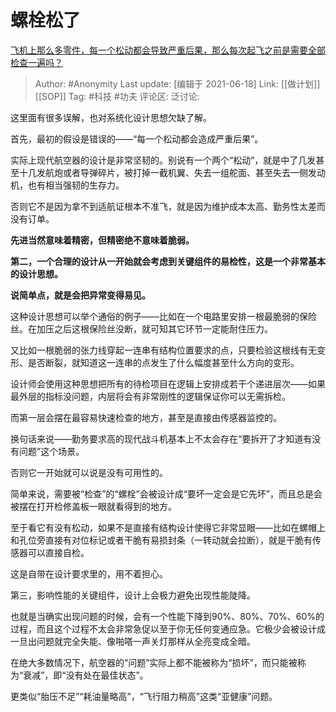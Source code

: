 # 螺栓松了
[飞机上那么多零件，每一个松动都会导致严重后果，那么每次起飞之前是需要全部检查一遍吗？](https://www.zhihu.com/question/463612668/answer/1938249553)

> Author: #Anonymity
> Last update: [编辑于 2021-06-18]
> Link: [[做计划]] [[SOP]]
> Tag: #科技 #功夫
> 评论区:
> 泛讨论:

这里面有很多误解，也对系统化设计思想欠缺了解。

首先，最初的假设是错误的——“每一个松动都会造成严重后果”。

实际上现代航空器的设计是非常坚韧的。别说有一个两个“松动”，就是中了几发甚至十几发航炮或者导弹碎片，被打掉一截机翼、失去一组舵面、甚至失去一侧发动机，也有相当强韧的生存力。

否则它不是因为拿不到适航证根本不准飞，就是因为维护成本太高、勤务性太差而没有订单。

**先进当然意味着精密，但精密绝不意味着脆弱。**

**第二，一个合理的设计从一开始就会考虑到关键组件的易检性，这是一个非常基本的设计思想。**

**说简单点，就是会把异常变得易见。**

这种设计思想可以举个通俗的例子——比如在一个电路里安排一根最脆弱的保险丝。在加压之后这根保险丝没断，就可知其它环节一定能耐住压力。

又比如一根脆弱的张力线穿起一连串有结构位置要求的点，只要检验这根线有无变形、是否断裂，就知道这一连串的点发生了什么幅度甚至什么方向的变形。

设计师会使用这种思想把所有的待检项目在逻辑上安排成若干个递进层次——如果最外层的指标没问题，内层将会有非常刚性的逻辑保证你可以无需拆检。

而第一层会摆在最容易快速检查的地方，甚至是直接由传感器监控的。

换句话来说——勤务要求高的现代战斗机基本上不太会存在“要拆开了才知道有没有问题”这个场景。

否则它一开始就可以说是没有可用性的。

简单来说，需要被“检查”的“螺栓”会被设计成“要坏一定会是它先坏”，而且总是会被摆在打开检修盖板一眼就看得到的地方。

至于看它有没有松动，如果不是直接有结构设计使得它非常显眼——比如在螺帽上和孔位旁直接有对位标记或者干脆有易损封条（一转动就会拉断），就是干脆有传感器可以直接自检。

这是自带在设计要求里的，用不着担心。

第三，影响性能的关键组件，设计上会极力避免出现性能陡降。

也就是当确实出现问题的时候，会有一个性能下降到90%、80%、70%、60%的过程，而且这个过程不太会非常急促以至于你无任何变通应急。它极少会被设计成一旦出问题就完全失能、像啪嗒一声关灯那样从全亮变成全暗。

在绝大多数情况下，航空器的“问题”实际上都不能被称为“损坏”，而只能被称为“衰减”，即“没有处在最佳状态”。

更类似“胎压不足”“耗油量略高”，“飞行阻力稍高”这类“亚健康”问题。
